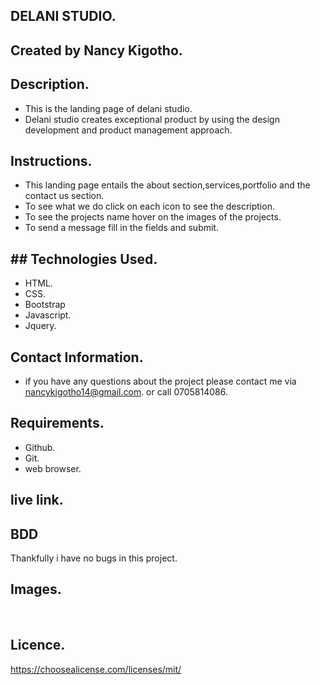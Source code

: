 ## DELANI STUDIO.
## Created by Nancy Kigotho.
## Description.
* This is the landing page of delani studio.
* Delani studio creates exceptional product by using the design development and product management approach.
## Instructions.
* This landing page entails the about section,services,portfolio and the contact us section.
* To see what we do click on each icon to see the description.
* To see the projects name hover on the images of the projects.
* To send a message fill in the fields and submit.
##  ## Technologies Used.
* HTML.
* CSS.
* Bootstrap
* Javascript.
* Jquery.
## Contact Information.
* if you have any questions about the project please contact me via nancykigotho14@gmail.com.
or call 0705814086.
## Requirements.
* Github.
* Git.
* web browser.
## live link.

## BDD
Thankfully i have no bugs in this project.

## Images.
<img src="">
<img src="">

## Licence.
https://choosealicense.com/licenses/mit/